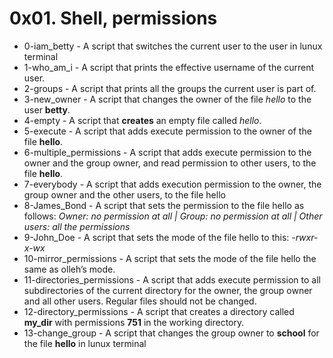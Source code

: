 # 0x01. Shell, permissions
- 0-iam_betty - A script that switches the current user to the user in lunux terminal
- 1-who_am_i - A script that prints the effective username of the current user.
- 2-groups - A script that prints all the groups the current user is part of.
- 3-new_owner - A script that changes the owner of the file *hello* to the user **betty**.
- 4-empty - A script that **creates** an empty file called *hello*.
- 5-execute - A script that adds execute permission to the owner of the file **hello**.
- 6-multiple_permissions - A  script that adds execute permission to the owner and the group owner, and read permission to other users, to the file **hello**.
- 7-everybody - A script that adds execution permission to the owner, the group owner and the other users, to the file hello
- 8-James_Bond - A script that sets the permission to the file hello as follows: *Owner: no permission at all | Group: no permission at all | Other users: all the permissions*
- 9-John_Doe - A script that sets the mode of the file hello to this: *-rwxr-x-wx*
- 10-mirror_permissions - A script that sets the mode of the file hello the same as olleh’s mode.
- 11-directories_permissions - A script that adds execute permission to all subdirectories of the current directory for the owner, the group owner and all other users. Regular files should not be changed.
- 12-directory_permissions - A script that creates a directory called **my_dir** with permissions **751** in the working directory.
- 13-change_group - A script that changes the group owner to **school** for the file **hello**  in lunux terminal
